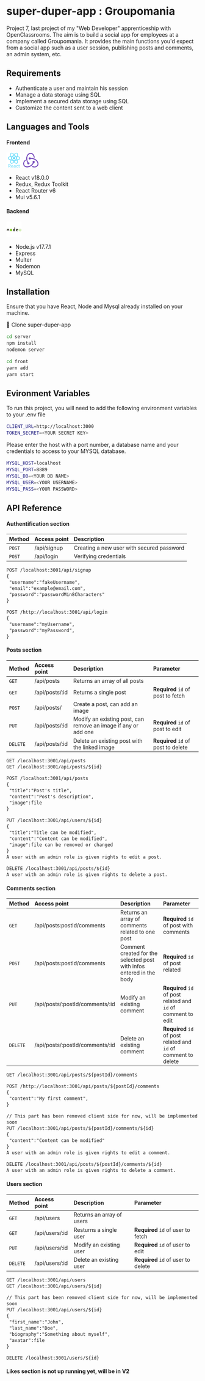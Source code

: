 # super-duper-app : Groupomania

Project 7, last project of my "Web Developer" apprenticeship with OpenClassrooms.
The aim is to build a social app for employees at a company called Groupomania. It provides the main functions you'd expect from a social app such as a user session, publishing posts and comments, an admin system, etc.

## Requirements
- Authenticate a user and maintain his session
- Manage a data storage using SQL
- Implement a secured data storage using SQL
- Customize the content sent to a web client

## Languages and Tools
#### Frontend 
<a href="https://reactjs.org/" target="_blank" rel="noreferrer"> <img src="https://raw.githubusercontent.com/devicons/devicon/master/icons/react/react-original-wordmark.svg" alt="react" width="40" height="40"/></a>
<a href="https://redux.js.org" target="_blank" rel="noreferrer"> <img src="https://raw.githubusercontent.com/devicons/devicon/master/icons/redux/redux-original.svg" alt="redux" width="40" height="40"/></a>
- React v18.0.0
- Redux, Redux Toolkit
- React Router v6
- Mui v5.6.1
 
 #### Backend
 <a href="https://nodejs.org" target="_blank" rel="noreferrer"> <img src="https://raw.githubusercontent.com/devicons/devicon/master/icons/nodejs/nodejs-original-wordmark.svg" alt="nodejs" width="40" height="40"/></a> 
- Node.js v17.7.1
- Express
- Multer
- Nodemon
- MySQL

## Installation
Ensure that you have React, Node and Mysql already installed on your machine.

🚀 Clone super-duper-app
```bash
cd server
npm install
nodemon server
```
```bash
cd front
yarn add
yarn start
```

## Evironment Variables
To run this project, you will need to add the following environment variables to your .env file
```bash
CLIENT_URL=http://localhost:3000
TOKEN_SECRET=<YOUR SECRET KEY>
```
Please enter the host with a port number, a database name and your credentials to access to your MYSQL database.
```bash
MYSQL_HOST=localhost
MYSQL_PORT=8889
MYSQL_DB=<YOUR DB NAME>
MYSQL_USER=<YOUR USERNAME>
MYSQL_PASS=<YOUR PASSWORD>
```
## API Reference

#### Authentification section

| Method| Access point | Description                               |  
| :-----| :------------| :-----------------------------------------|
| `POST`| /api/signup  | Creating a new user with secured password |
| `POST`| /api/login   | Verifying credentials                     |

```http
POST /localhost:3001/api/signup
{
 "username":"fakeUsername", 
 "email":"example@email.com",
 "password":"passwordMin8Characters"
}  
```
```http
POST /http://localhost:3001/api/login
{
 "username":"myUsername", 
 "password":"myPassword",
}     
```
#### Posts section

| Method  | Access point  | Description                                                        | Parameter                          |   
| :-------| :------------ | :------------------------------------------------------------------|:-----------------------------------|
| `GET`   | /api/posts    | Returns an array of all posts                                      |                                    |
| `GET`   | /api/posts/:id| Returns a single post                                              | **Required** `id` of post to fetch |
| `POST`  | /api/posts/   | Create a post, can add an image                                    |                                    |
| `PUT`   | /api/posts/:id| Modify an existing post, can remove an image if any or add one     | **Required** `id` of post to edit  |
| `DELETE`| /api/posts/:id| Delete an existing post with the linked image                      | **Required** `id` of post to delete|

```http
GET /localhost:3001/api/posts
GET /localhost:3001/api/posts/${id}
```
```http
POST /localhost:3001/api/posts
{
 "title":"Post's title",
 "content":"Post's description",
 "image":file
}
```
```http
PUT /localhost:3001/api/users/${id}
{
 "title":"Title can be modified",
 "content":"Content can be modified",
 "image":file can be removed or changed
}
A user with an admin role is given rights to edit a post.
```

```http
DELETE /localhost:3001/api/posts/${id}
A user with an admin role is given rights to delete a post.
```
#### Comments section

| Method  | Access point                   | Description                                      | Parameter                                           |   
| :-------| :----------------------------- | :------------------------------------------------|:----------------------------------------------------|
| `GET`   | /api/posts:postId/comments     | Returns an array of comments related to one post | **Required** `id` of post with comments             |
| `POST`  | /api/posts:postId/comments     |Comment created for the selected post with infos entered in the body | **Required** `id` of post related|
| `PUT`   | /api/posts/:postId/comments/:id| Modify an existing comment              | **Required** `id` of post related and `id` of comment to edit|
| `DELETE`| /api/posts/:postId/comments/:id| Delete an existing comment              | **Required** `id` of post related and `id` of comment to delete|

```http
GET /localhost:3001/api/posts/${postId}/comments
```
```http
POST /http://localhost:3001/api/posts/${postId}/comments
{ 
 "content":"My first comment",
}     
```
```http
// This part has been removed client side for now, will be implemented soon
PUT /localhost:3001/api/posts/${postId}/comments/${id}
{
 "content":"Content can be modified"
}
A user with an admin role is given rights to edit a comment.
```
```http
DELETE /localhost:3001/api/posts/${postId}/comments/${id}
A user with an admin role is given rights to delete a comment.
```
#### Users section

| Method  | Access point  | Description               | Parameter                          |   
| :-------| :------------ | :-------------------------|:---------------------------------- |
| `GET`   | /api/users    | Returns an array of users |                                    |
| `GET`   | /api/users/:id| Resturns a single user    | **Required** `id` of user to fetch |
| `PUT`   | /api/users/:id| Modify an existing user   | **Required** `id` of user to edit  |
| `DELETE`| /api/users/:id| Delete an existing user   | **Required** `id` of user to delete|

```http
GET /localhost:3001/api/users
GET /localhost:3001/api/users/${id}
```

```http
// This part has been removed client side for now, will be implemented soon
PUT /localhost:3001/api/users/${id}
{
 "first_name":"John",
 "last_name":"Doe",
 "biography":"Something about myself",
 "avatar":file
}     
```
```http
DELETE /localhost:3001/users/${id}
```
#### Likes section is not up running yet, will be in V2
